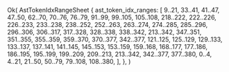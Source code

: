 Ok(
    AstTokenIdxRangeSheet {
        ast_token_idx_ranges: [
            9..21,
            33..41,
            41..47,
            47..50,
            62..70,
            70..76,
            76..79,
            91..99,
            99..105,
            105..108,
            218..222,
            222..226,
            226..233,
            233..238,
            238..252,
            252..263,
            263..274,
            274..285,
            285..296,
            296..306,
            306..317,
            317..328,
            328..338,
            338..342,
            213..342,
            347..351,
            351..355,
            355..359,
            359..370,
            370..377,
            342..377,
            121..125,
            125..129,
            129..133,
            133..137,
            137..141,
            141..145,
            145..153,
            153..159,
            159..168,
            168..177,
            177..186,
            186..195,
            195..199,
            199..209,
            209..213,
            213..342,
            342..377,
            377..380,
            0..4,
            4..21,
            21..50,
            50..79,
            79..108,
            108..380,
        ],
    },
)